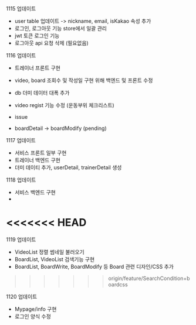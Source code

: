 1115 업데이트
- user table 업데이트 -> nickname, email, isKakao 속성 추가
- 로그인, 로그아웃 기능 store에서 일괄 관리
- jwt 토큰 로그인 기능
- 로그아웃 api 요청 삭제 (필요없음)

1116 업데이트
- 트레이너 프론트 구현
- video, board 조회수 및 작성일 구현 위해 백엔드 및 프론트 수정
- db 더미 데이터 대폭 추가
- video regist 기능 수정 (운동부위 체크리스트)


- issue
- boardDetail -> boardModify (pending)

1117 업데이트
- 서비스 프론트 일부 구현
- 트레이너 백엔드 구현
- 더미 데이티 추가, userDetail, trainerDetail 생성


1118 업데이트
- 서비스 백엔드 구현
- 
<<<<<<< HEAD
=======

1119 업데이트
- VideoList 정렬 썸네일 불러오기
- BoardList, VideoList 검색기능 구현
- BoardList, BoardWrite, BoardModify 등 Board 관련 디자인/CSS 추가
>>>>>>> origin/feature/SearchCondition+boardcss

1120 업데이트
- Mypage/info 구현 
- 로그인 양식 수정 